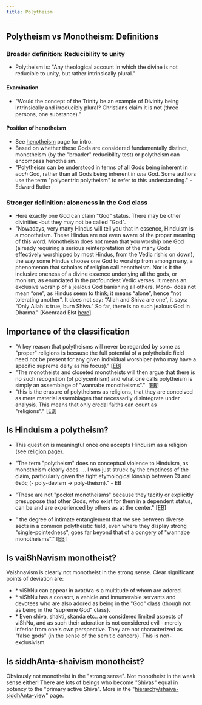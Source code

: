 ```yaml
---
title: Polytheism
---
```


## Polytheism vs Monotheism: Definitions
### Broader definition: Reducibility to unity
- Polytheism is: "Any theological account in which the divine is not reducible to unity, but rather intrinsically plural."

#### Examination
- "Would the concept of the Trinity be an example of Divinity being intrinsically and irreducibly plural? Christians claim it is not (three persons, one substance)." 

#### Position of henotheism
- See [henotheism](../henotheism/) page for intro.
- Based on whether these Gods are considered fundamentally distinct, monotheism (by the "broader" reducibility test) or polytheism can encompass henotheism.
- "Polytheism can be understood in terms of all Gods being inherent in *each* God, rather than all Gods being inherent in *one* God. Some authors use the term "polycentric polytheism" to refer to this understanding." - Edward Butler

### Stronger definition: aloneness in the God class
- Here exactly one God can claim "God" status. There may be other divinities -but they may not be called "God".
- "Nowadays, very many Hindus will tell you that in essence, Hinduism is a monotheism. These Hindus are not even aware of the proper meaning of this word. Monotheism does not mean that you worship one God (already requiring a serious reinterpretation of the many Gods effectively worshipped by most Hindus, from the Vedic rishis on down), the way some Hindus choose one God to worship from among many, a phenomenon that scholars of religion call henotheism. Nor is it the inclusive oneness of a divine essence underlying all the gods, or monism, as enunciated in the profoundest Vedic verses. It means an exclusive worship of a jealous God banishing all others. Mono- does not mean “one”, as Hindus seem to think; it means “alone”, hence “not tolerating another”. It does not say: “Allah and Shiva are one”, it says: “Only Allah is true, burn Shiva.” So far, there is no such jealous God in Dharma." \[Koenraad Elst [here](http://koenraadelst.blogspot.in/2015/02/down-with-decolonization.html)\].


## Importance of the classification
- "A key reason that polytheisms will never be regarded by some as "proper" religions is because the full potential of a polytheistic field need not be present for any given individual worshiper (who may have a specific supreme deity as his focus)." \[[EB](https://endymions-bower.dreamwidth.org/56736.html)\]
- "The monotheists and closeted monotheists will then argue that there is no such recognition (of polycentrism) and what one calls polytheism is simply an assemblage of "wannabe monotheisms"."  \[[EB](https://endymions-bower.dreamwidth.org/56736.html)\]
- "this is the erasure of polytheisms as religions, that they are conceived as mere material assemblages that necessarily disintegrate under analysis. This means that only credal faiths can count as "religions"." \[[EB](https://endymions-bower.dreamwidth.org/56736.html)\]

## Is Hinduism a polytheism?
- This question is meaningful once one accepts Hinduism as a religion (see [religion page](../../../../hinduism/religion/)).
- "The term "polytheism" does no conceptual violence to Hinduism, as monotheism clearly does. ... I was just struck by the emptiness of the claim, particularly given the tight etymological kinship between देव and θεός (- poly-devism -> poly-theism)." - EB

- "These are not "pocket monotheisms" because they tacitly or explicitly presuppose that other Gods, who exist for them in a dependent status, can be and are experienced by others as at the center." \[[EB](https://endymions-bower.dreamwidth.org/56736.html)\]
- " the degree of intimate entanglement that we see between diverse sects in a common polytheistic field, even where they display strong "single-pointedness", goes far beyond that of a congery of "wannabe monotheisms"." \[[EB](https://endymions-bower.dreamwidth.org/56736.html)\]

## Is vaiShNavism monotheist?
Vaishnavism is clearly not monotheist in the strong sense. Clear significant points of deviation are:

- \* viShNu can appear in avatAra-s a multitude of whom are adored.
- \* viShNu has a consort, a vehicle and innumerable servants and devotees who are also adored as being in the "God" class (though not as being in the "supreme God" class).
- \* Even shiva, shakti, skanda etc.. are considered limited aspects of viShNu, and as such their adoration is not considered evil - merely inferior from one's own perspective. They are not characterized as "false gods" (in the sense of the semitic cancers). This is non-exclusivism.  

## Is siddhAnta-shaivism monotheist?
Obviously not monotheist in the "strong sense". Not monotheist in the weak sense either! There are lots of beings who become "Shivas" equal in potency to the "primary active Shiva". More in the "[hierarchy/shaiva-siddhAnta-view](../hierarchy/shaiva-siddhAnta-view/)" page.
